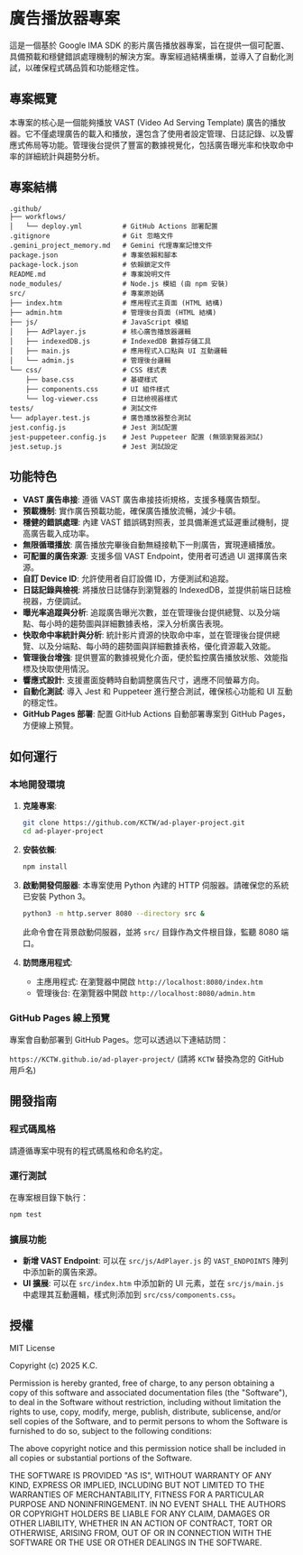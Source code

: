 # 廣告播放器專案

這是一個基於 Google IMA SDK 的影片廣告播放器專案，旨在提供一個可配置、具備預載和穩健錯誤處理機制的解決方案。專案經過結構重構，並導入了自動化測試，以確保程式碼品質和功能穩定性。

## 專案概覽

本專案的核心是一個能夠播放 VAST (Video Ad Serving Template) 廣告的播放器。它不僅處理廣告的載入和播放，還包含了使用者設定管理、日誌記錄、以及響應式佈局等功能。管理後台提供了豐富的數據視覺化，包括廣告曝光率和快取命中率的詳細統計與趨勢分析。

## 專案結構

```
.github/
├── workflows/
│   └── deploy.yml          # GitHub Actions 部署配置
.gitignore                  # Git 忽略文件
.gemini_project_memory.md   # Gemini 代理專案記憶文件
package.json                # 專案依賴和腳本
package-lock.json           # 依賴鎖定文件
README.md                   # 專案說明文件
node_modules/               # Node.js 模組 (由 npm 安裝)
src/                        # 專案原始碼
├── index.htm               # 應用程式主頁面 (HTML 結構)
├── admin.htm               # 管理後台頁面 (HTML 結構)
├── js/                     # JavaScript 模組
│   ├── AdPlayer.js         # 核心廣告播放器邏輯
│   ├── indexedDB.js        # IndexedDB 數據存儲工具
│   ├── main.js             # 應用程式入口點與 UI 互動邏輯
│   └── admin.js            # 管理後台邏輯
└── css/                    # CSS 樣式表
    ├── base.css            # 基礎樣式
    ├── components.css      # UI 組件樣式
    └── log-viewer.css      # 日誌檢視器樣式
tests/                      # 測試文件
└── adplayer.test.js        # 廣告播放器整合測試
jest.config.js              # Jest 測試配置
jest-puppeteer.config.js    # Jest Puppeteer 配置 (無頭瀏覽器測試)
jest.setup.js               # Jest 測試設定
```

## 功能特色

*   **VAST 廣告串接**: 遵循 VAST 廣告串接技術規格，支援多種廣告類型。
*   **預載機制**: 實作廣告預載功能，確保廣告播放流暢，減少卡頓。
*   **穩健的錯誤處理**: 內建 VAST 錯誤碼對照表，並具備漸進式延遲重試機制，提高廣告載入成功率。
*   **無限循環播放**: 廣告播放完畢後自動無縫接軌下一則廣告，實現連續播放。
*   **可配置的廣告來源**: 支援多個 VAST Endpoint，使用者可透過 UI 選擇廣告來源。
*   **自訂 Device ID**: 允許使用者自訂設備 ID，方便測試和追蹤。
*   **日誌記錄與檢視**: 將播放日誌儲存到瀏覽器的 IndexedDB，並提供前端日誌檢視器，方便調試。
*   **曝光率追蹤與分析**: 追蹤廣告曝光次數，並在管理後台提供總覽、以及分端點、每小時的趨勢圖與詳細數據表格，深入分析廣告表現。
*   **快取命中率統計與分析**: 統計影片資源的快取命中率，並在管理後台提供總覽、以及分端點、每小時的趨勢圖與詳細數據表格，優化資源載入效能。
*   **管理後台增強**: 提供豐富的數據視覺化介面，便於監控廣告播放狀態、效能指標及快取使用情況。
*   **響應式設計**: 支援畫面旋轉時自動調整廣告尺寸，適應不同螢幕方向。
*   **自動化測試**: 導入 Jest 和 Puppeteer 進行整合測試，確保核心功能和 UI 互動的穩定性。
*   **GitHub Pages 部署**: 配置 GitHub Actions 自動部署專案到 GitHub Pages，方便線上預覽。

## 如何運行

### 本地開發環境

1.  **克隆專案**:
    ```bash
    git clone https://github.com/KCTW/ad-player-project.git
    cd ad-player-project
    ```
2.  **安裝依賴**:
    ```bash
    npm install
    ```
3.  **啟動開發伺服器**:
    本專案使用 Python 內建的 HTTP 伺服器。請確保您的系統已安裝 Python 3。
    ```bash
    python3 -m http.server 8080 --directory src &
    ```
    此命令會在背景啟動伺服器，並將 `src/` 目錄作為文件根目錄，監聽 8080 端口。

4.  **訪問應用程式**:
    *   主應用程式: 在瀏覽器中開啟 `http://localhost:8080/index.htm`
    *   管理後台: 在瀏覽器中開啟 `http://localhost:8080/admin.htm`

### GitHub Pages 線上預覽

專案會自動部署到 GitHub Pages。您可以透過以下連結訪問：

`https://KCTW.github.io/ad-player-project/` (請將 `KCTW` 替換為您的 GitHub 用戶名)

## 開發指南

### 程式碼風格

請遵循專案中現有的程式碼風格和命名約定。

### 運行測試

在專案根目錄下執行：

```bash
npm test
```

### 擴展功能

*   **新增 VAST Endpoint**: 可以在 `src/js/AdPlayer.js` 的 `VAST_ENDPOINTS` 陣列中添加新的廣告來源。
*   **UI 擴展**: 可以在 `src/index.htm` 中添加新的 UI 元素，並在 `src/js/main.js` 中處理其互動邏輯，樣式則添加到 `src/css/components.css`。

## 授權

MIT License

Copyright (c) 2025 K.C.

Permission is hereby granted, free of charge, to any person obtaining a copy
of this software and associated documentation files (the "Software"), to deal
in the Software without restriction, including without limitation the rights
to use, copy, modify, merge, publish, distribute, sublicense, and/or sell
copies of the Software, and to permit persons to whom the Software is
furnished to do so, subject to the following conditions:

The above copyright notice and this permission notice shall be included in all
copies or substantial portions of the Software.

THE SOFTWARE IS PROVIDED "AS IS", WITHOUT WARRANTY OF ANY KIND, EXPRESS OR
IMPLIED, INCLUDING BUT NOT LIMITED TO THE WARRANTIES OF MERCHANTABILITY,
FITNESS FOR A PARTICULAR PURPOSE AND NONINFRINGEMENT. IN NO EVENT SHALL THE
AUTHORS OR COPYRIGHT HOLDERS BE LIABLE FOR ANY CLAIM, DAMAGES OR OTHER
LIABILITY, WHETHER IN AN ACTION OF CONTRACT, TORT OR OTHERWISE, ARISING FROM,
OUT OF OR IN CONNECTION WITH THE SOFTWARE OR THE USE OR OTHER DEALINGS IN THE
SOFTWARE.